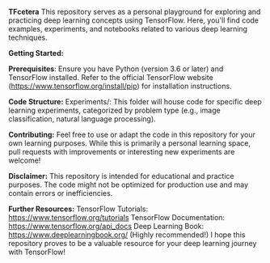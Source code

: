 **TFcetera**
This repository serves as a personal playground for exploring and practicing deep learning concepts using TensorFlow. 
Here, you'll find code examples, experiments, and notebooks related to various deep learning techniques.


**Getting Started:**


**Prerequisites**: Ensure you have Python (version 3.6 or later) and TensorFlow installed.
Refer to the official TensorFlow website (https://www.tensorflow.org/install/pip) for installation instructions.


**Code Structure:**
Experiments/: 
This folder will house code for specific deep learning experiments, categorized by problem type (e.g., image classification, natural language processing).


**Contributing:**
Feel free to use or adapt the code in this repository for your own learning purposes. While this is primarily a personal learning space, pull requests with improvements or interesting new experiments are welcome!


**Disclaimer:**
This repository is intended for educational and practice purposes. The code might not be optimized for production use and may contain errors or inefficiencies.


**Further Resources:**
TensorFlow Tutorials: https://www.tensorflow.org/tutorials
TensorFlow Documentation: https://www.tensorflow.org/api_docs
Deep Learning Book: https://www.deeplearningbook.org/ (Highly recommended!)
I hope this repository proves to be a valuable resource for your deep learning journey with TensorFlow!



